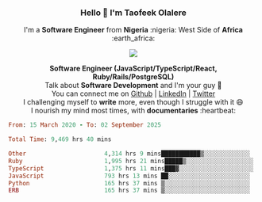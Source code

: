 ### **<p align='center'>Hello 👋 I'm Taofeek Olalere</p>**

<p align='center'>I'm a <strong>Software Engineer</strong> from <strong>Nigeria</strong> :nigeria: West Side of <strong>Africa</strong> :earth_africa:	</p>

<p align='center'> <img src='https://github-readme-stats.vercel.app/api?username=teekaytech&show_icons=true&theme=dark'> </p>


<p align='center'>
  <b>Software Engineer (JavaScript/TypeScript/React, Ruby/Rails/PostgreSQL)</b><br />
  Talk about <strong>Software Development</strong> and I'm your guy 👯 <br />
  You can connect me on <a href="https://github.com/teekaytech">Github</a> | <a href="https://linkedin.com/in/olaleretaofeek">LinkedIn</a> | <a href="https://twitter.com/ola_lere">Twitter</a> <br />
  I challenging myself to <strong>write</strong> more, even though I struggle with it 😄 <br />
  I nourish my mind most times, with <strong>documentaries</strong> :heartbeat:
</p>

<!--START_SECTION:waka-->

```ruby
From: 15 March 2020 - To: 02 September 2025

Total Time: 9,469 hrs 40 mins

Other                      4,314 hrs 9 mins███████████▒░░░░░░░░░░░░░   45.56 %
Ruby                       1,995 hrs 21 mins█████▒░░░░░░░░░░░░░░░░░░░   21.07 %
TypeScript                 1,375 hrs 11 mins███▓░░░░░░░░░░░░░░░░░░░░░   14.52 %
JavaScript                 793 hrs 13 mins ██░░░░░░░░░░░░░░░░░░░░░░░   08.38 %
Python                     165 hrs 37 mins ▒░░░░░░░░░░░░░░░░░░░░░░░░   01.75 %
ERB                        165 hrs 37 mins ▒░░░░░░░░░░░░░░░░░░░░░░░░   01.75 %
```

<!--END_SECTION:waka-->
<!--
**teekaytech/teekaytech** is a ✨ _special_ ✨ repository because its `README.md` (this file) appears on your GitHub profile.

Here are some ideas to get you started:

- 🔭 I’m currently working on ...
- 🌱 I’m currently learning ...
- 👯 I’m looking to collaborate on ...
- 🤔 I’m looking for help with ...
- 💬 Ask me about ...
- 📫 How to reach me: ...
- 😄 Pronouns: ...
- ⚡ Fun fact: ...
-->

